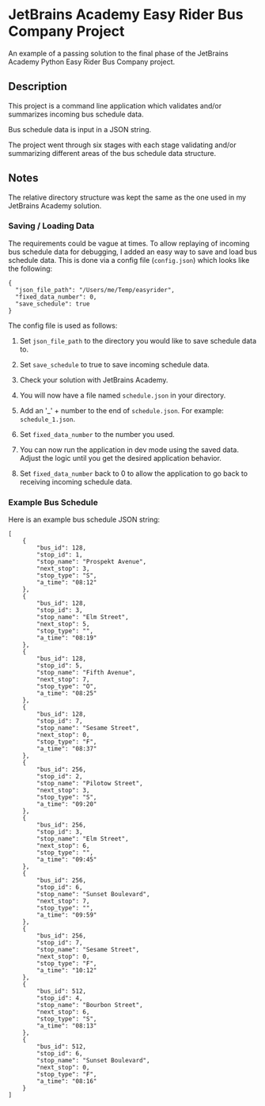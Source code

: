 # JetBrains Academy Easy Rider Bus Company Project

An example of a passing solution to the final phase of the JetBrains Academy Python Easy Rider Bus Company project.

## Description

This project is a command line application which validates and/or summarizes incoming bus schedule data.

Bus schedule data is input in a JSON string.

The project went through six stages with each stage validating and/or summarizing different areas of the bus schedule data structure.

## Notes

The relative directory structure was kept the same as the one used in my JetBrains Academy solution.

### Saving / Loading Data

The requirements could be vague at times. To allow replaying of incoming bus schedule data for debugging, I added an easy way to save and load bus schedule data. This is done via a config file (`config.json`) which looks like the following:

```
{
  "json_file_path": "/Users/me/Temp/easyrider",
  "fixed_data_number": 0,
  "save_schedule": true
}
```

The config file is used as follows:

1. Set `json_file_path` to the directory you would like to save schedule data to.

2. Set `save_schedule` to true to save incoming schedule data.

3. Check your solution with JetBrains Academy.

4. You will now have a file named `schedule.json` in your directory.

5. Add an '_' + number to the end of `schedule.json`. For example: `schedule_1.json`.

6. Set `fixed_data_number` to the number you used.

7. You can now run the application in dev mode using the saved data. Adjust the logic until you get the desired application behavior.

8. Set `fixed_data_number` back to 0 to allow the application to go back to receiving incoming schedule data.

### Example Bus Schedule

Here is an example bus schedule JSON string:

```
[
    {
        "bus_id": 128,
        "stop_id": 1,
        "stop_name": "Prospekt Avenue",
        "next_stop": 3,
        "stop_type": "S",
        "a_time": "08:12"
    },
    {
        "bus_id": 128,
        "stop_id": 3,
        "stop_name": "Elm Street",
        "next_stop": 5,
        "stop_type": "",
        "a_time": "08:19"
    },
    {
        "bus_id": 128,
        "stop_id": 5,
        "stop_name": "Fifth Avenue",
        "next_stop": 7,
        "stop_type": "O",
        "a_time": "08:25"
    },
    {
        "bus_id": 128,
        "stop_id": 7,
        "stop_name": "Sesame Street",
        "next_stop": 0,
        "stop_type": "F",
        "a_time": "08:37"
    },
    {
        "bus_id": 256,
        "stop_id": 2,
        "stop_name": "Pilotow Street",
        "next_stop": 3,
        "stop_type": "S",
        "a_time": "09:20"
    },
    {
        "bus_id": 256,
        "stop_id": 3,
        "stop_name": "Elm Street",
        "next_stop": 6,
        "stop_type": "",
        "a_time": "09:45"
    },
    {
        "bus_id": 256,
        "stop_id": 6,
        "stop_name": "Sunset Boulevard",
        "next_stop": 7,
        "stop_type": "",
        "a_time": "09:59"
    },
    {
        "bus_id": 256,
        "stop_id": 7,
        "stop_name": "Sesame Street",
        "next_stop": 0,
        "stop_type": "F",
        "a_time": "10:12"
    },
    {
        "bus_id": 512,
        "stop_id": 4,
        "stop_name": "Bourbon Street",
        "next_stop": 6,
        "stop_type": "S",
        "a_time": "08:13"
    },
    {
        "bus_id": 512,
        "stop_id": 6,
        "stop_name": "Sunset Boulevard",
        "next_stop": 0,
        "stop_type": "F",
        "a_time": "08:16"
    }
]
```

